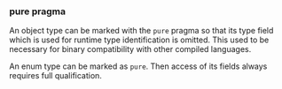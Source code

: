 ### pure pragma

An object type can be marked with the `pure` pragma so that its type
field which is used for runtime type identification is omitted. This
used to be necessary for binary compatibility with other compiled
languages.

An enum type can be marked as `pure`. Then access of its fields always
requires full qualification.

